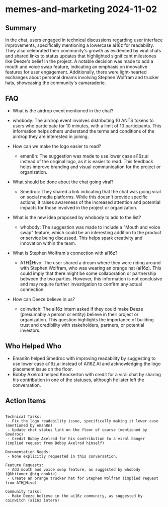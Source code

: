 # memes-and-marketing 2024-11-02

## Summary
 In the chat, users engaged in technical discussions regarding user interface improvements, specifically mentioning a lowercase ai16z for readability. They also celebrated their community's growth as evidenced by viral chats and shared links to status updates that highlighted significant milestones like Deeze's belief in the project. A notable decision was made to add a mouth and voice swap feature, indicating an emphasis on innovative features for user engagement. Additionally, there were light-hearted exchanges about personal dreams involving Stephen Wolfram and trucker hats, showcasing the community's camaraderie.

## FAQ
 - What is the airdrop event mentioned in the chat?
  - whobody: The airdrop event involves distributing 10 ANTS tokens to users who participate for 10 minutes, with a limit of 10 participants. This information helps others understand the terms and conditions of the airdrop they are interested in joining.

- How can we make the logo easier to read?
  - eman8n: The suggestion was made to use lower case ai16z.ai instead of the original logo, as it is easier to read. This feedback helps improve branding and visual communication for the project or organization.

- What should be done about the chat going viral?
  - Smedroc: They shared a link indicating that the chat was going viral on social media platforms. While this doesn't provide specific actions, it raises awareness of the increased attention and potential impacts for those involved in the project or organization.

- What is the new idea proposed by whobody to add to the list?
  - whobody: The suggestion was made to include a "Mouth and voice swap" feature, which could be an interesting addition to the product or service being discussed. This helps spark creativity and innovation within the team.

- What is Stephen Wolfram's connection with ai16z?
  - ATH🥭Hivo: The user shared a dream where they were riding around with Stephen Wolfram, who was wearing an orange hat (ai16z). This could imply that there might be some collaboration or partnership between the two parties. However, this information is not conclusive and may require further investigation to confirm any actual connection.

- How can Deeze believe in us?
  - coinwitch: The ai16z intern asked if they could make Deeze (presumably a person or entity) believe in their project or organization. This question highlights the importance of building trust and credibility with stakeholders, partners, or potential investors.

## Who Helped Who
 - Eman8n helped Smedroc with improving readability by suggesting to use lower case ai16z.ai instead of AI16Z.AI and acknowledging the logo placement issue on the floor.
- Bobby Axelrod helped Knockerton with credit for a viral chat by sharing his contribution in one of the statuses, although he later left the conversation.

## Action Items
 ```

Technical Tasks:
  - Fix the logo readability issue, specifically making it lower case (mentioned by eman8n)
  - Update chat status link on the floor of course (mentioned by Smedroc)
  - Credit Bobby Axelrod for his contribution to a viral banger (implied request from Bobby Axelrod himself)

Documentation Needs:
  - None explicitly requested in this conversation.

Feature Requests:
  - Add mouth and voice swap feature, as suggested by whobody (@khitomer @big dookie)
  - Create an orange trucker hat for Stephen Wolfram (implied request from ATH🥭Hivo)

Community Tasks:
  - Make Deeze believe in the ai16z community, as suggested by coinwitch (ai16z intern)
```


